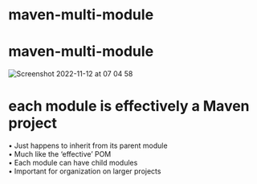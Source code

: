 # maven-multi-module
# maven-multi-module
![Screenshot 2022-11-12 at 07 04 58](https://user-images.githubusercontent.com/29838473/201460050-8620098c-51f0-427c-bb9f-3af6bcf227f5.png)

# each module is effectively a Maven project 
 • Just happens to inherit from its parent module  
 • Much like the ‘effective’ POM  
 • Each module can have child modules  
 • Important for organization on larger projects  
